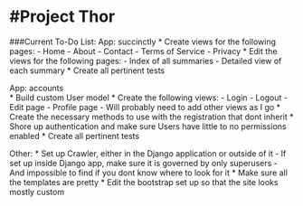 #Project Thor
===
###Current To-Do List:
App: succinctly
	* Create views for the following pages:
		- Home
		- About
		- Contact
		- Terms of Service
		- Privacy
	* Edit the views for the following pages:
		- Index of all summaries
		- Detailed view of each summary
	* Create all pertinent tests	

App: accounts		
	* Build custom User model
	* Create the following views:
		- Login 
		- Logout
		- Edit page
		- Profile page
		- Will probably need to add other views as I go
	* Create the necessary methods to use with the registration that dont inherit
	* Shore up authentication and make sure Users have little to no permissions enabled
	* Create all pertinent tests	

Other:
	* Set up Crawler, either in the Django application or outside of it
		- If set up inside Django app, make sure it is governed by only superusers
		- And impossible to find if you dont know where to look for it
	* Make sure all the templates are pretty 
	* Edit the bootstrap set up so that the site looks mostly custom		